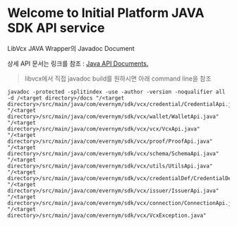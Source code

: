 # Welcome to Initial Platform JAVA SDK API service

LibVcx JAVA Wrapper의 Javadoc Document

상세 API 문서는 링크를 참조 : 
<a href="../index.html" target="_blank">Java API Documents.</a>

> libvcx에서 직접 javadoc build를 원하시면 아래 command line을 참조
```
javadoc -protected -splitindex -use -author -version -noqualifier all -d /<target directory>/docs "/<target directory>/src/main/java/com/evernym/sdk/vcx/credential/CredentialApi.java" "/<target directory>/src/main/java/com/evernym/sdk/vcx/wallet/WalletApi.java" "/<target directory>/src/main/java/com/evernym/sdk/vcx/vcx/VcxApi.java" "/<target directory>/src/main/java/com/evernym/sdk/vcx/proof/ProofApi.java" "/<target directory>/src/main/java/com/evernym/sdk/vcx/schema/SchemaApi.java" "/<target directory>/src/main/java/com/evernym/sdk/vcx/utils/UtilsApi.java" "/<target directory>/src/main/java/com/evernym/sdk/vcx/credentialDef/CredentialDefApi.java" "/<target directory>/src/main/java/com/evernym/sdk/vcx/issuer/IssuerApi.java" "/<target directory>/src/main/java/com/evernym/sdk/vcx/connection/ConnectionApi.java" "/<target directory>/src/main/java/com/evernym/sdk/vcx/VcxException.java"
```